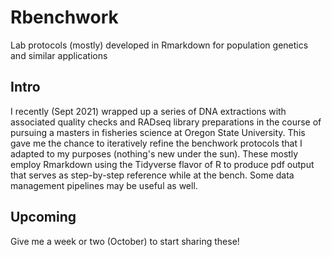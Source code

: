 # Rbenchwork
Lab protocols (mostly) developed in Rmarkdown for population genetics and similar applications

## Intro
I recently (Sept 2021) wrapped up a series of DNA extractions with associated quality checks and RADseq library preparations in the course of pursuing a masters in fisheries science at Oregon State University. This gave me the chance to iteratively refine the benchwork protocols that I adapted to my purposes (nothing's new under the sun). These mostly employ Rmarkdown using the Tidyverse flavor of R to produce pdf output that serves as step-by-step reference while at the bench. Some data management pipelines may be useful as well.

## Upcoming
Give me a week or two (October) to start sharing these!
